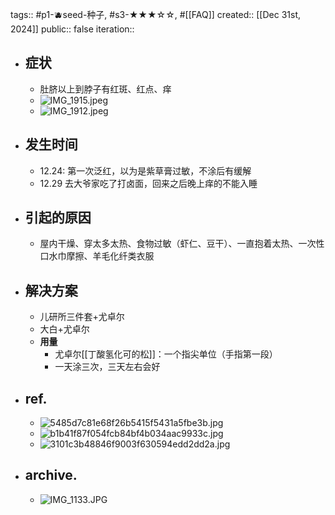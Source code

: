 tags::  #p1-🫐seed-种子, #s3-★★★☆☆,  #[[FAQ]]
created:: [[Dec 31st, 2024]] 
public:: false
iteration::

- ## 症状
	- 肚脐以上到脖子有红斑、红点、痒
	- ![IMG_1915.jpeg](../assets/IMG_1915_1735626604042_0.jpeg)
	- ![IMG_1912.jpeg](../assets/IMG_1912_1735626613947_0.jpeg)
- ## 发生时间
	- 12.24: 第一次泛红，以为是紫草膏过敏，不涂后有缓解
	- 12.29 去大爷家吃了打卤面，回来之后晚上痒的不能入睡
- ## 引起的原因
	- 屋内干燥、穿太多太热、食物过敏（虾仁、豆干）、一直抱着太热、一次性口水巾摩擦、羊毛化纤类衣服
- ## 解决方案
	- 儿研所三件套+尤卓尔
	- 大白+尤卓尔
	- **用量**
		- 尤卓尔[[丁酸氢化可的松]]：一个指尖单位（手指第一段）
		- 一天涂三次，三天左右会好
- ## ref.
	- ![5485d7c81e68f26b5415f5431a5fbe3b.jpg](../assets/5485d7c81e68f26b5415f5431a5fbe3b_1735626952510_0.jpg)
	- ![b1b41f87f054fcb84bf4b034aac9933c.jpg](../assets/b1b41f87f054fcb84bf4b034aac9933c_1735626976658_0.jpg)
	- ![3101c3b48846f9003f630594edd2dd2a.jpg](../assets/3101c3b48846f9003f630594edd2dd2a_1735626983519_0.jpg)
- ## archive.
	- ![IMG_1133.JPG](../assets/IMG_1133_1736642891404_0.JPG)